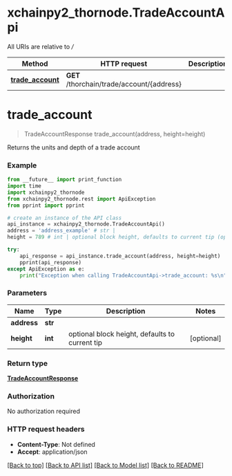 # xchainpy2_thornode.TradeAccountApi

All URIs are relative to */*

Method | HTTP request | Description
------------- | ------------- | -------------
[**trade_account**](TradeAccountApi.md#trade_account) | **GET** /thorchain/trade/account/{address} | 

# **trade_account**
> TradeAccountResponse trade_account(address, height=height)



Returns the units and depth of a trade account

### Example
```python
from __future__ import print_function
import time
import xchainpy2_thornode
from xchainpy2_thornode.rest import ApiException
from pprint import pprint

# create an instance of the API class
api_instance = xchainpy2_thornode.TradeAccountApi()
address = 'address_example' # str | 
height = 789 # int | optional block height, defaults to current tip (optional)

try:
    api_response = api_instance.trade_account(address, height=height)
    pprint(api_response)
except ApiException as e:
    print("Exception when calling TradeAccountApi->trade_account: %s\n" % e)
```

### Parameters

Name | Type | Description  | Notes
------------- | ------------- | ------------- | -------------
 **address** | **str**|  | 
 **height** | **int**| optional block height, defaults to current tip | [optional] 

### Return type

[**TradeAccountResponse**](TradeAccountResponse.md)

### Authorization

No authorization required

### HTTP request headers

 - **Content-Type**: Not defined
 - **Accept**: application/json

[[Back to top]](#) [[Back to API list]](../README.md#documentation-for-api-endpoints) [[Back to Model list]](../README.md#documentation-for-models) [[Back to README]](../README.md)


